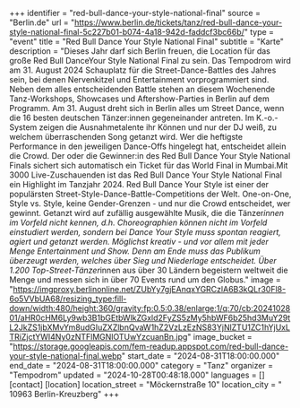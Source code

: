 +++
identifier = "red-bull-dance-your-style-national-final"
source = "Berlin.de"
url = "https://www.berlin.de/tickets/tanz/red-bull-dance-your-style-national-final-5c227b01-b074-4a18-942d-faddcf3bc66b/"
type = "event"
title = "Red Bull Dance Your Style National Final"
subtitle = "Karte"
description = "Dieses Jahr darf sich Berlin freuen, die Location für das große Red Bull Dance​Your Style National Final zu sein. Das Tempodrom wird am 31. August 2024 Schauplatz für die Street-Dance-Battles des Jahres sein, bei denen ​​Nervenkitzel und Entertainment vorprogrammiert sind.
Neben dem alles entscheidenden Battle stehen an diesem Wochenende Tanz-Workshops, Showcases und Aftershow-Parties in Berlin auf dem Programm.
Am 31. August dreht sich in Berlin alles um Street Dance, wenn die 16 besten deutschen Tänzer:innen gegeneinander antreten. Im K.-o.-System zeigen die Ausnahmetalente ihr Können und nur der DJ weiß, zu welchem überraschenden Song getanzt wird. Wer die heftigste Performance in den jeweiligen Dance-Offs hingelegt hat, entscheidet allein die Crowd. Der oder die Gewinner:in des Red Bull Dance Your Style National Finals sichert sich automatisch ein Ticket für das World Final in Mumbai.Mit 3000 Live-Zuschauenden ist das Red Bull Dance Your Style National Final ein Highlight im Tanzjahr 2024.
Red Bull Dance Your Style ist einer der populärsten Street-Style-Dance-Battle-Competitions der Welt. One-on-One, Style vs. Style, keine Gender-Grenzen - und nur die Crowd entscheidet, wer gewinnt. Getanzt wird auf zufällig ausgewählte Musik, die die Tänzer*innen im Vorfeld nicht kennen, d.h. Choreographien können nicht im Vorfeld einstudiert werden, sondern bei Dance Your Style muss spontan reagiert, agiert und getanzt werden. Möglichst kreativ - und vor allem mit jeder Menge Entertainment und Show. Denn am Ende muss das Publikum überzeugt werden, welches über Sieg und Niederlage entscheidet. Über 1.200 Top-Street-Tänzer*innen aus über 30 Ländern begeistern weltweit die Menge und messen sich in über 70 Events rund um den Globus."
image = "https://imgproxy.berlinonline.net/ZUbYy7gjEAnqxYGRCzlA6B3kQLr30Fl8-6o5VVbUA68/resizing_type:fill-down/width:480/height:360/gravity:fp:0.5:0.38/enlarge:1/q:70/cb:2024102801/aHR0cHM6Ly9wb3B1bGEtbWlkZGxld2FyZS5zMy5hbWF6b25hd3MuY29tL2JkZS1jbXMvYm8udGIuZXZlbnQvaW1hZ2VzLzEzNS83YjNlZTU1ZC1hYjUxLTRiZjctYWI4Ny0zNTFlMGNlOTUwYzcuanBn.jpg"
image_bucket = "https://storage.googleapis.com/fem-readup.appspot.com/red-bull-dance-your-style-national-final.webp"
start_date = "2024-08-31T18:00:00.000"
end_date = "2024-08-31T18:00:00.000"
category = "Tanz"
organizer = "Tempodrom"
updated = "2024-10-28T00:48:18.000"
languages = []
[contact]
[location]
location_street = "Möckernstraße 10"
location_city = " 10963 Berlin-Kreuzberg"
+++